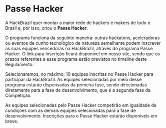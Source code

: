 # Passe Hacker

A HackBrazil quer montar a maior rede de hackers e makers de todo o Brasil e, por isso, criou o **Passe Hacker**.

O programa funciona da seguinte maneira: outras hackatons, aceleradoras ou eventos de cunho tecnológico de natureza semelhante podem inscrever as suas equipes vencedoras na HackBrazil, através do programa Passe Hacker. O link para inscrição ficará disponível em nosso site, sendo que os prazos referentes a esse programa estão previstos no timeline deste Regulamento.

Selecionaremos, no máximo, 10 equipes inscritas no Passe Hacker para participar da HackBrazil. As equipes selecionadas por meio desse programa estarão dispensadas da primeira fase, sendo direcionadas diretamente para a fase de desenvolvimento, que é a segunda fase da Competição.

As equipes selecionadas pelo Passe Hacker competirão em igualdade de condições com as demais equipes selecionadas para a fase de desenvolvimento. Inscrições para o Passe Hacker estarão disponíveis em breve.

